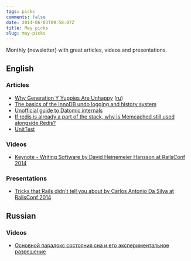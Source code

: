 ```yaml
---
tags: picks
comments: false
date: 2014-06-03T09:58:07Z
title: May picks
slug: may-picks
---
```


Monthly {newsletter} with great articles, videos and presentations.

<!--more-->

## English

### Articles

* [Why Generation Y Yuppies Are Unhappy](http://waitbutwhy.com/2013/09/why-generation-y-yuppies-are-unhappy.html) ([ru](http://us2.campaign-archive.com/?u=833bf5395122c8de57f99f863&id=853c245786))
* [The basics of the InnoDB undo logging and history system](http://blog.jcole.us/2014/04/16/the-basics-of-the-innodb-undo-logging-and-history-system/)
* [Unofficial guide to Datomic internals](http://tonsky.me/blog/unofficial-guide-to-datomic-internals/)
* [If redis is already a part of the stack, why is Memcached still used alongside Redis?](http://stackoverflow.com/questions/23601622/if-redis-is-already-a-part-of-the-stack-why-is-memcached-still-used-alongside-r/23650189#23650189)
* [UnitTest](http://martinfowler.com/bliki/UnitTest.html)

### Videos

* [Keynote - Writing Software by David Heinemeier Hansson at RailsConf 2014](http://www.confreaks.com/videos/3315%C2%ADrailsconf%C2%ADkeynote)

### Presentations

* [Tricks that Rails didn't tell you about by Carlos Antonio Da Silva at RailsConf 2014](https://speakerdeck.com/carlosantoniodasilva/tricks-that-rails-didnt-tell-you-about-at-railsconf-2014)

## Russian

### Videos

* [Основной парадокс состояния сна и его экспериментальное разрешение](http://polit.ru/article/2014/05/04/pigarev/)
